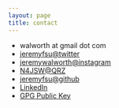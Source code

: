 ```yaml
---
layout: page
title: contact
---
```

- walworth at gmail dot com
- [jeremyfsu@twitter](https://twitter.com/jeremyfsu)
- [jeremywalworth@instagram](https://www.instagram.com/jeremywalworth/)
- [N4JSW@QRZ](https://www.qrz.com/lookup/n4jsw)
- [jeremyfsu@github](https://github.com/jeremyfsu)
- [LinkedIn](https://www.linkedin.com/in/jeremy-walworth-0b23374)
- [GPG Public
  Key](https://keys.openpgp.org/vks/v1/by-fingerprint/74ED78843B781DA87093193576F6F001D23D4C79)
